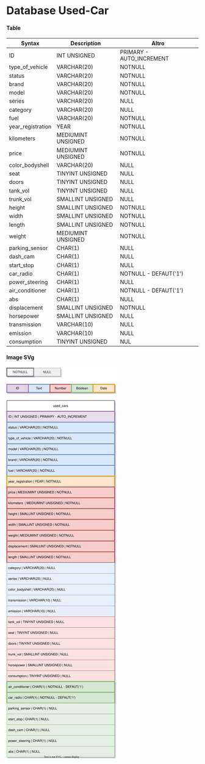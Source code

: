 Database Used-Car
===

#### Table

| Syntax           | Description       | Altro         |
| ---------------- | ----------------- | ------------- |
| ID | INT UNSIGNED | PRIMARY - AUTO_INCREMENT |
| type_of_vehicle | VARCHAR(20) | NOTNULL |
| status | VARCHAR(20) | NOTNULL |
| brand | VARCHAR(20) | NOTNULL  |
| model | VARCHAR(20) | NOTNULL  |
| series | VARCHAR(20) | NULL |
| category | VARCHAR(20) | NULL  |
| fuel | VARCHAR(20) | NOTNULL |
| year_registration | YEAR | NOTNULL |
| kilometers  | MEDIUMINT UNSIGNED | NOTNULL |
| price | MEDIUMINT UNSIGNED | NOTNULL |
| color_bodyshell | VARCHAR(20) | NULL |
| seat | TINYINT UNSIGNED | NULL |
| doors | TINYINT UNSIGNED | NULL |
| tank_vol | TINYINT UNSIGNED | NULL |
| trunk_vol | SMALLINT UNSIGNED | NULL |
| height | SMALLINT UNSIGNED | NOTNULL |
| width | SMALLINT UNSIGNED | NOTNULL |
| length | SMALLINT UNSIGNED | NOTNULL |
| weight | MEDIUMINT UNSIGNED | NOTNULL |
| parking_sensor | CHAR(1) | NULL |
| dash_cam | CHAR(1) | NULL |
| start_stop | CHAR(1) | NULL |
| car_radio | CHAR(1) | NOTNULL - DEFAUT('1') |
| power_steering | CHAR(1) | NULL |
| air_conditioner | CHAR(1) | NOTNULL - DEFAUT('1') |
| abs | CHAR(1) | NULL |
| displacement | SMALLINT UNSIGNED | NOTNULL |
| horsepower | SMALLINT UNSIGNED | NULL |
| transmission | VARCHAR(10) | NULL |
| emission | VARCHAR(10) | NULL |
| consumption | TINYINT UNSIGNED | NUL |


#### Image SVg

![Tux, the Linux mascot](/used_car_legend.svg)